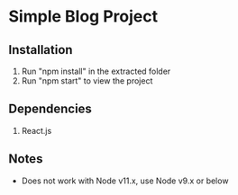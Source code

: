 # Simple Blog Project

## Installation

1. Run "npm install" in the extracted folder
2. Run "npm start" to view the project

## Dependencies

1. React.js

## Notes

- Does not work with Node v11.x, use Node v9.x or below
